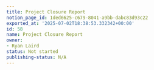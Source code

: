 ```yaml
---
title: Project Closure Report
notion_page_id: 1ded6625-c679-8041-a9bb-dabc83d93c22
exported_at: '2025-07-02T18:38:53.332342+00:00'
id: 58
name: Project Closure Report
owner:
- Ryan Laird
status: Not started
publishing-status: N/A
---
```


